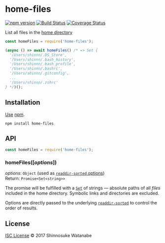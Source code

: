 # home-files

[![npm version](https://img.shields.io/npm/v/home-files.svg)](https://www.npmjs.com/package/home-files)
[![Build Status](https://travis-ci.org/shinnn/home-files.svg?branch=master)](https://travis-ci.org/shinnn/home-files)
[![Coverage Status](https://img.shields.io/coveralls/shinnn/home-files.svg)](https://coveralls.io/github/shinnn/home-files?branch=master)

List all files in the [home directory](https://nodejs.org/api/os.html#os_os_homedir)

```javascript
const homeFiles = require('home-files');

(async () => await homeFiles() /* => Set {
  '/Users/shinnn/.DS_Store',
  '/Users/shinnn/.bash_history',
  '/Users/shinnn/.bash_profile',
  '/Users/shinnn/.bashrc',
  '/Users/shinnn/.gitconfig',
  ...
  '/Users/shinnn/.zshrc'
} */)();
```

## Installation

[Use](https://docs.npmjs.com/cli/install) [npm](https://docs.npmjs.com/getting-started/what-is-npm).

```
npm install home-files
```

## API

```javascript
const homeFiles = require('home-files');
```

### homeFiles([*options*])

*options*: `Object` (used as [`readdir-sorted` options](https://github.com/shinnn/readdir-sorted#readdirsortedpath--options))  
Return: `Promise<Set<string>>`

The promise will be fulfilled with a [`Set`](https://developer.mozilla.org/docs/Web/JavaScript/Reference/Global_Objects/Set) of strings — absolute paths of all *files* included in the home directory. Symbolic links and directories are excluded.

Options are directly passed to the underlying [`readdir-sorted`](https://github.com/shinnn/readdir-sorted) to control the order of results.

## License

[ISC License](./LICENSE) © 2017 Shinnosuke Watanabe
